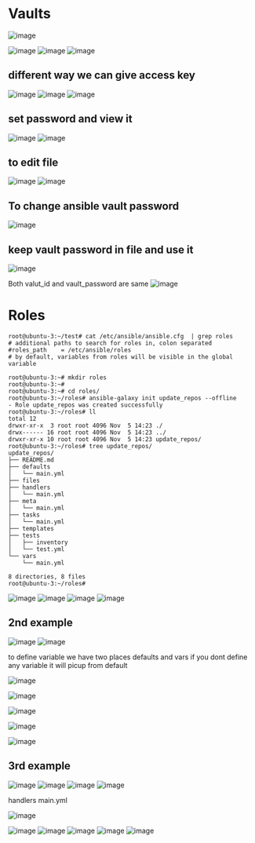 Vaults
======
![image](https://user-images.githubusercontent.com/53966749/200123456-78a2768d-9a0b-4b93-a0aa-61d958b23964.png)

![image](https://user-images.githubusercontent.com/53966749/200123075-eb35a89a-b8db-48ea-b959-c459c5cf7a34.png)
![image](https://user-images.githubusercontent.com/53966749/200122989-60b35787-7ac2-4836-a4c0-accb0c074696.png)
![image](https://user-images.githubusercontent.com/53966749/200123062-d9884d0f-c83c-4a78-91ca-20c75dc63121.png)


different way we can give access key 
--------------------------------------
![image](https://user-images.githubusercontent.com/53966749/200123143-c68fd533-fef6-4e23-98e4-ec6dbd9301fc.png)
![image](https://user-images.githubusercontent.com/53966749/200123167-c66bae6d-267c-4d54-980b-08fcf8843ff4.png)
![image](https://user-images.githubusercontent.com/53966749/200123176-2e912224-a449-4751-9b23-08357dd01992.png)

set password and view it
------------------------
![image](https://user-images.githubusercontent.com/53966749/200123202-55759753-13eb-4c4f-b142-1bf1ba66a142.png)
![image](https://user-images.githubusercontent.com/53966749/200123218-9d6edecc-b6f6-4f05-aaf6-06b3727f4b2a.png)

to edit file
-------------------
![image](https://user-images.githubusercontent.com/53966749/200123255-852a330c-7eac-4f1b-8aa6-e6964602ce39.png)
![image](https://user-images.githubusercontent.com/53966749/200123279-23686bf4-6d7e-4662-ae33-a9cb8592ac6d.png)

To change ansible vault password
--------------------------------
![image](https://user-images.githubusercontent.com/53966749/200123308-ca0699f2-2e32-4c1e-bab2-5cc0f041963b.png)

keep vault password in  file and use it 
---------------------------------------
![image](https://user-images.githubusercontent.com/53966749/200123361-dfb87d52-c2ea-427c-9476-fa75eb0382a0.png)

Both valut_id  and vault_password are same
![image](https://user-images.githubusercontent.com/53966749/200123397-bc6d5081-3917-4d1f-8acc-d1c8867654a8.png)


Roles
=======
```
root@ubuntu-3:~/test# cat /etc/ansible/ansible.cfg  | grep roles
# additional paths to search for roles in, colon separated
#roles_path    = /etc/ansible/roles
# by default, variables from roles will be visible in the global variable

root@ubuntu-3:~# mkdir roles
root@ubuntu-3:~#
root@ubuntu-3:~# cd roles/
root@ubuntu-3:~/roles# ansible-galaxy init update_repos --offline
- Role update_repos was created successfully
root@ubuntu-3:~/roles# ll
total 12
drwxr-xr-x  3 root root 4096 Nov  5 14:23 ./
drwx------ 16 root root 4096 Nov  5 14:23 ../
drwxr-xr-x 10 root root 4096 Nov  5 14:23 update_repos/
root@ubuntu-3:~/roles# tree update_repos/
update_repos/
├── README.md
├── defaults
│   └── main.yml
├── files
├── handlers
│   └── main.yml
├── meta
│   └── main.yml
├── tasks
│   └── main.yml
├── templates
├── tests
│   ├── inventory
│   └── test.yml
└── vars
    └── main.yml

8 directories, 8 files
root@ubuntu-3:~/roles#

```
![image](https://user-images.githubusercontent.com/53966749/200124799-9ad787e0-a51e-408a-8789-c5223e103b97.png)
![image](https://user-images.githubusercontent.com/53966749/200124838-ae56617f-9439-459e-84a0-4e1612766ea4.png)
![image](https://user-images.githubusercontent.com/53966749/200124849-60d96346-c617-49d4-92e2-9ec03c17962b.png)
![image](https://user-images.githubusercontent.com/53966749/200124883-1e3f4e8e-ab7e-4dd9-98b5-cd66ffaa423c.png)

2nd example
-----------
![image](https://user-images.githubusercontent.com/53966749/200124963-c1b61e5a-0215-4215-8d35-d31ead446bca.png)
![image](https://user-images.githubusercontent.com/53966749/200124992-014dbdb0-ae4c-418f-9691-4c9a16614b2b.png)

to define variable we have two places defaults and vars
if you dont define any variable it will picup from default



![image](https://user-images.githubusercontent.com/53966749/200125083-7a16e865-d3b3-4be5-957a-782bdcd34f1d.png)

![image](https://user-images.githubusercontent.com/53966749/200125059-83db10f0-1e9b-4a22-a2c6-8c87eaaccac2.png)

![image](https://user-images.githubusercontent.com/53966749/200125113-abe63932-59c5-437a-bfaa-df39b9499f84.png)

![image](https://user-images.githubusercontent.com/53966749/200125150-a5ca4100-57bd-4fbd-9b54-715abc75338f.png)

![image](https://user-images.githubusercontent.com/53966749/200125192-acc16b7d-dfe0-4280-819b-5638bc073406.png)


3rd example
-----------

![image](https://user-images.githubusercontent.com/53966749/200125252-628ff743-8271-429b-b3e1-056ba99e2b34.png)
![image](https://user-images.githubusercontent.com/53966749/200125266-5c3f6da5-6cba-40da-899c-16172afb6d09.png)
![image](https://user-images.githubusercontent.com/53966749/200125319-0a87ae9c-e3ae-4cc0-a499-7aa6eaccf5f0.png)
![image](https://user-images.githubusercontent.com/53966749/200125494-d0ad18a6-a5ac-4f36-bb85-cfe4a7dd7277.png)

handlers main.yml

![image](https://user-images.githubusercontent.com/53966749/200125521-fc4b184d-16a3-4dad-8055-42594df0fa13.png)

![image](https://user-images.githubusercontent.com/53966749/200125561-a4159698-1f73-488f-8e98-897fc803bcaa.png)
![image](https://user-images.githubusercontent.com/53966749/200125589-fb13c74e-00d2-49ab-9d56-f076fb0a5b6b.png)
![image](https://user-images.githubusercontent.com/53966749/200125643-d889ea19-8431-4d40-b5e4-3291abb6b861.png)
![image](https://user-images.githubusercontent.com/53966749/200125664-42c850ee-b4b7-4edb-ad91-dfa2506bdd1a.png)
![image](https://user-images.githubusercontent.com/53966749/200125693-7dda8ae9-2296-42d0-864f-0aab0e046af8.png)
